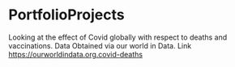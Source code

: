 # PortfolioProjects
Looking at the effect of Covid globally with respect to deaths and vaccinations. 
Data Obtained via our world in Data. 
Link https://ourworldindata.org.covid-deaths
